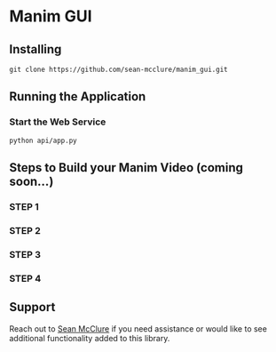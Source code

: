 # Manim GUI

## Installing
    git clone https://github.com/sean-mcclure/manim_gui.git

## Running the Application

### Start the Web Service
    python api/app.py

## Steps to Build your Manim Video (coming soon...)

### STEP 1

### STEP 2

### STEP 3

### STEP 4

## Support
Reach out to [Sean McClure](https://twitter.com/sean_a_mcclure) if you need assistance or would like to see additional functionality added to this library.